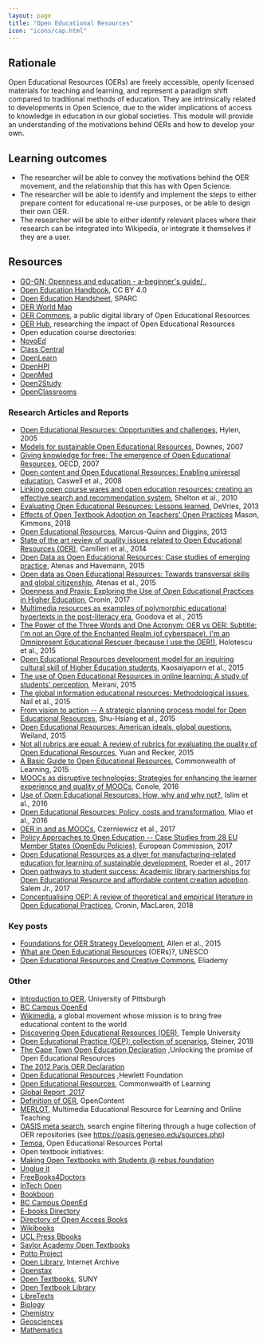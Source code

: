 ```yaml
---
layout: page
title: "Open Educational Resources"
icon: "icons/cap.html"
---
```


## Rationale

Open Educational Resources (OERs) are freely accessible, openly licensed 
materials for teaching and learning, and represent a paradigm shift compared to 
traditional methods of education. They are intrinsically related to developments 
in Open Science, due to the wider implications of access to knowledge in 
education in our global societies. This module will provide an understanding of 
the motivations behind OERs and how to develop your own.

## Learning outcomes

* The researcher will be able to convey the motivations behind the OER movement, 
  and the relationship that this has with Open Science.
* The researcher will be able to identify and implement the steps to either 
  prepare content for educational re-use purposes, or be able to design their 
  own OER.
* The researcher will be able to either identify relevant places where their 
  research can be integrated into Wikipedia, or integrate it themselves if they 
  are a user.

## Resources

- [GO-GN: Openness and education - a-beginner's guide/ ](http://go-gn.net/go-gn/openness-and-education-a-beginners-guide/),
- [Open Education Handbook](https://en.wikibooks.org/wiki/Open_Education_Handbook), CC BY 4.0
- [Open Education Handsheet](https://sparcopen.org/wp-content/uploads/2017/04/Open-Education-Fact-Sheet_SPARC.11.10-2.pdf), SPARC
- [OER World Map](https://oerworldmap.org/)
- [OER Commons](https://www.oercommons.org/), a public digital library of Open Educational Resources
- [OER Hub](http://oerhub.net/), researching the impact of Open Educational Resources
- Open education course directories:
 - [NovoEd](https://course.novoed.com/courses/)
 - [Class Central](https://www.class-central.com/)
 - [OpenLearn](http://www.open.edu/openlearn/)
 - [OpenHPI](https://open.hpi.de/?locale=en)
 - [OpenMed](http://openmedproject.eu/)
 - [Open2Study](https://www.open2study.com/)
 - [OpenClassrooms](https://openclassrooms.com/)

### Research Articles and Reports

- [Open Educational Resources: Opportunities and challenges](http://www.oecd.org/education/ceri/37351085.pdf), Hylen, 2005
- [Models for sustainable Open Educational Resources](https://www.learntechlib.org/p/44796/), Downes, 2007
- [Giving knowledge for free: The emergence of Open Educational Resources](http://www.oecd.org/education/ceri/38654317.pdf), OECD, 2007
- [Open content and Open Educational Resources: Enabling universal education](http://www.irrodl.org/index.php/irrodl/article/view/469), Caswell et al., 2008
- [Linking open course wares and open education resources: creating an effective search and recommendation system](https://www.sciencedirect.com/science/article/pii/S187705091000325X), Shelton et al., 2010
- [Evaluating Open Educational Resources: Lessons learned](https://oerknowledgecloud.org/sites/oerknowledgecloud.org/files/1-s2.0-S1877042813010422-main.pdf), DeVries, 2013
- [Effects of Open Textbook Adoption on Teachers’ Open Practices](http://dx.doi.org/10.19173/irrodl.v19i3.3517) Mason, Kimmons, 2018
- [Open Educational Resources](https://www.sciencedirect.com/science/article/pii/S1877042813032862), Marcus-Quinn and Diggins, 2013
- [State of the art review of quality issues related to Open Educational Resources (OER)](http://www.pedocs.de/frontdoor.php?source_opus=9101), Camilleri et al., 2014
- [Open Data as Open Educational Resources: Case studies of emerging practice](https://education.okfn.org/files/2015/11/Book-Open-Data-as-Open-Educational-Resources1.pdf), Atenas and Havemann, 2015
- [Open data as Open Educational Resources: Towards transversal skills and global citizenship](http://www.openpraxis.org/~openprax/index.php/OpenPraxis/article/view/233), Atenas et al., 2015
- [Openness and Praxis: Exploring the Use of Open Educational Practices in Higher Education](http://dx.doi.org/10.19173/irrodl.v18i5.3096), Cronin, 2017
- [Multimedia resources as examples of polymorphic educational hypertexts in the post-literacy era](https://www.sciencedirect.com/science/article/pii/S1877042815060346), Goodova et al., 2015
- [The Power of the Three Words and One Acronym: OER vs OER: Subtitle: I'm not an Ogre of the Enchanted Realm (of cyberspace). I'm an Omnipresent Educational Rescuer (because I use the OER!)](https://www.sciencedirect.com/science/article/pii/S1877042815027299), Holotescu et al., 2015
- [Open Educational Resources development model for an inquiring cultural skill of Higher Education students](https://www.sciencedirect.com/science/article/pii/S1877042815009246), Kaosaiyaporn et al., 2015
- [The use of Open Educational Resources in online learning: A study of students' perception](https://eric.ed.gov/?id=EJ1092848), Meirani, 2015
- [The global information educational resources: Methodological issues](https://www.sciencedirect.com/science/article/pii/S1877042815028645), Nail et al., 2015
- [From vision to action -- A strategic planning process model for Open Educational Resources](https://www.sciencedirect.com/science/article/pii/S1877042815011623), Shu-Hsiang et al., 2015
- [Open Educational Resources: American ideals, global questions](http://ger.mercy.edu/index.php/ger/article/view/128), Weiland, 2015
- [Not all rubrics are equal: A review of rubrics for evaluating the quality of Open Educational Resources](http://www.irrodl.org/index.php/irrodl/article/view/2389), Yuan and Recker, 2015
- [A Basic Guide to Open Educational Resources](http://oasis.col.org/handle/11599/36), Commonwealth of Learning, 2015
- [MOOCs as disruptive technologies: Strategies for enhancing the learner experience and quality of MOOCs](http://www.um.es/ead/red/50/conole.pdf), Conole, 2016
- [Use of Open Educational Resources: How, why and why not?](https://eric.ed.gov/?id=EJ1111136), Islim et al., 2016
- [Open Educational Resources: Policy, costs and transformation](http://unesdoc.unesco.org/images/0024/002443/244365e.pdf), Miao et al., 2016
- [OER in and as MOOCs](https://zenodo.org/record/161287#.WowNvoPwaM_), Czerniewicz et al., 2017
- [Policy Approaches to Open Education -- Case Studies from 28 EU Member States (OpenEdu Policies)](https://ec.europa.eu/jrc/en/publication/policy-approaches-open-education-case-studies-28-eu-member-states-openedu-policies), European Commission, 2017
- [Open Educational Resources as a diver for manufacturing-related education for learning of sustainable development](https://www.sciencedirect.com/science/article/pii/S2351978917300148), Roeder et al., 2017
- [Open pathways to student success: Academic library partnerships for Open Educational Resource and affordable content creation adoption](https://www.sciencedirect.com/science/article/pii/S0099133316301409). Salem Jr., 2017
- [Conceptualising OEP: A review of theoretical and empirical literature in Open Educational Practices](http://dx.doi.org/10.5944/openpraxis.10.2.825), Cronin, MacLaren, 2018

### Key posts

- [Foundations for OER Strategy Development](http://www.oerstrategy.org/home/read-the-doc/), Allen et al., 2015
- [What are Open Educational Resources](http://www.unesco.org/new/en/communication-and-information/access-to-knowledge/open-educational-resources/what-are-open-educational-resources-oers/) (OERs)?, UNESCO
- [Open Educational Resources and Creative Commons](https://blog.eliademy.com/2015/03/16/oer/#.WoteXoPwaM8), Eliademy

### Other

- [Introduction to OER](https://pitt.libguides.com/openeducation), University of Pittsburgh
- [BC Campus OpenEd](https://open.bccampus.ca/)
- [Wikimedia](https://www.wikimedia.org/), a global movement whose mission is to bring free educational content to the world
- [Discovering Open Educational Resources (OER)](http://guides.temple.edu/OER), Temple University
- [Open Educational Practice (OEP): collection of scenarios](https://doi.org/10.5281/zenodo.1183805), Steiner, 2018
- [The Cape Town Open Education Declaration](http://www.capetowndeclaration.org/read-the-declaration) ,Unlocking the promise of Open Educational Resources
- [The 2012 Paris OER Declaration](http://www.unesco.org/fileadmin/MULTIMEDIA/HQ/CI/WPFD2009/English_Declaration.html)
- [Open Educational Resources](https://www.hewlett.org/strategy/open-educational-resources/) ,Hewlett Foundation
- [Open Educational Resources](https://web.archive.org/web/20130503135718/http://www.col.org/resources/crsMaterials/Pages/OCW-OER.aspx), Commonwealth of Learning
- [Global Report ,2017](http://oasis.col.org/handle/11599/2788)
- [Definition of OER](http://www.opencontent.org/definition/), OpenContent
- [MERLOT](https://www.merlot.org/merlot/index.htm), Multimedia Educational Resource for Learning and Online Teaching
- [OASIS meta search](https://oasis.geneseo.edu/), search engine filtering through a huge collection of OER repositories (see https://oasis.geneseo.edu/sources.php)
- [Temoa](http://www.temoa.info/), Open Educational Resources Portal
- Open textbook initiatives:
 - [Making Open Textbooks with Students @ rebus.foundation](https://press.rebus.community/makingopentextbookswithstudents/)
 - [Unglue it](https://unglue.it/)
 - [FreeBooks4Doctors](http://www.freebooks4doctors.com/)
 - [InTech Open](https://www.intechopen.com/)
 - [Bookboon](http://bookboon.com/)
 - [BC Campus OpenEd](https://open.bccampus.ca/find-open-textbooks/)
 - [E-books Directory](http://www.e-booksdirectory.com/)
 - [Directory of Open Access Books](https://www.doabooks.org/)
 - [Wikibooks](https://en.wikibooks.org/wiki/Main_Page/)
 - [UCL Press Bbooks](http://www.ucl.ac.uk/ucl-press/browse-books/)
 - [Saylor Academy Open Textbooks](https://www.saylor.org/books/)
 - [Potto Project](http://www.potto.org/)
 - [Open Library](https://openlibrary.org/), Internet Archive
 - [Openstax](https://openstax.org/)
 - [Open Textbooks](https://textbooks.opensuny.org/), SUNY
 - [Open Textbook Library](http://www.open.umn.edu/opentextbooks/)
 - [LibreTexts](http://www.libretexts.org/)
  - [Biology](https://bio.libretexts.org/)
  - [Chemistry](https://chem.libretexts.org/)
  - [Geosciences](https://geo.libretexts.org/)
  - [Mathematics](https://math.libretexts.org/)
